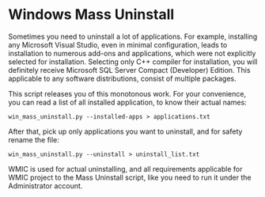 # Windows Mass Uninstall

Sometimes you need to uninstall a lot of applications. 
For example, installing any Microsoft Visual Studio, even in minimal configuration, 
leads to installation to numerous add-ons and applications, which were not explicitly selected for installation.
Selecting only C++ compiler for installation, you will definitely receive Microsoft SQL Server Compact (Developer) Edition.
This applicable to any software distributions, consist of multiple packages.

This script releases you of this monotonous work. For your convenience, you can read a list of all installed application, to know their actual names:

`win_mass_uninstall.py --installed-apps > applications.txt`

After that, pick up only applications you want to uninstall, and for safety rename the file:

`win_mass_uninstall.py --uninstall > uninstall_list.txt`

WMIC is used for actual uninstalling, and all requirements applicable for WMIC project to the Mass Uninstall script, 
like you need to run it under the Administrator account.
